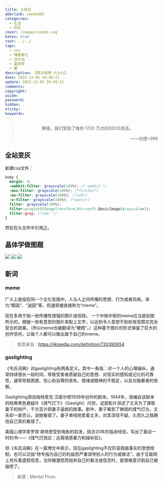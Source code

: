 ```yaml
---
title: 壬辰日
abbrlink: sands001
categories:
  - 生活
  - 日志
cover: /images/sands.svg
katex: true
root: ../../
tags:
  - css
  - 博客美化
  - 流行词
  - 晶体学
  - 梗
description: 【聚沙成塔·九九九】
date: 2022-12-05 20:49:21
update: 2022-12-05 20:49:21
comments:
copyright:
aside:
password:
hidden:
sticky:
keywords:
---
```


> <center>佛祖，我们受到了每秒 1720 万次的DDOS攻击。</center>
> <p align="right">——功德+999</p>
## 全站变灰
新建css文件：
```css
body {
  margin: 0;
  -webkit-filter: grayscale(100%); /* webkit */
  -moz-filter: grayscale(100%); /*firefox*/
  -ms-filter: grayscale(100%); /*ie9*/
  -o-filter: grayscale(100%); /*opera*/
  filter: grayscale(100%);
  filter:progid:DXImageTransform.Microsoft.BasicImage(grayscale=1); 
  filter:gray; /*ie9- */
}
```
然后在头文件中引用之。

## 晶体学做图题
![](../../../images/20221012/IMG_20221206_002938.jpg)
![](../../../images/20221012/IMG_20221206_013732.jpg)
![](../../../images/20221012/IMG_20221206_013738.jpg)

## 新词
### meme
广义上是指在同一个文化氛围中，人与人之间传播的思想、行为或者风格。译为“模因”、“迷因”等，但通常被直接称为“meme”。

现在多用于指一些传播性很强的图片或视‌频。
一个中规中矩的meme应当是如图所示的，根据一些有意思的图片来配上文字，以达到令人意想不到却发现图文完全契合的效果。（所以meme也被翻译为“梗图”。）这种基于图片的形式保留了巨大的创作空间，让每个人都可以做出属于自己的meme。
> 信息来自：https://jikipedia.com/definition/720392654

### gaslighting
《韦氏词典》对gaslighting有两条定义。其中一条指：对一个人的心理操纵，通常持续很长一段时间，导致受害者质疑自己的思想、对现实的感知或记忆的可靠性，通常导致困惑、信心和自尊的丧失、情绪或精神的不稳定，以及对施暴者的依赖。

Gaslighting源自帕特里克·汉密尔顿1938年创作的剧本。1944年，改编自该剧本的经典黑色悬疑片《煤气灯下》（Gaslight）问世。这部影片讲述了丈夫为了谋取妻子的财产，千方百计把妻子逼疯的故事。剧中，妻子看到了微弱的煤气灯光，丈夫却一直否认，说她看错了。妻子单纯地爱着丈夫，对其深信不疑，久而久之就确信自己真的看错了。

美国心理学家罗宾·斯特恩受到电影的启发，结合20年的临床经验，写出了轰动一时的书——《煤气灯效应：远离情感暴力和操纵狂》。

但《韦氏词典》在一篇博文中表示，现在gaslighting不仅形容扭曲事实的思想控制，也可以泛指“特专指为自己的利益而严重误导别人的行为或做法”。由于互联网上充斥着虚假信息，当你被激怒而抛弃自己的看法或信念时，是很难意识到自己被操控了。

> 来源：Mental Floss